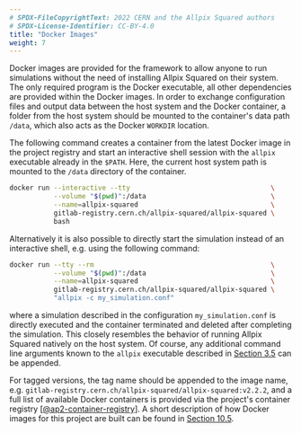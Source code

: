 ```yaml
---
# SPDX-FileCopyrightText: 2022 CERN and the Allpix Squared authors
# SPDX-License-Identifier: CC-BY-4.0
title: "Docker Images"
weight: 7
---
```


Docker images are provided for the framework to allow anyone to run simulations without the need of installing Allpix Squared
on their system. The only required program is the Docker executable, all other dependencies are provided within the Docker
images. In order to exchange configuration files and output data between the host system and the Docker container, a folder
from the host system should be mounted to the container's data path `/data`, which also acts as the Docker `WORKDIR`
location.

The following command creates a container from the latest Docker image in the project registry and start an interactive shell
session with the `allpix` executable already in the `$PATH`. Here, the current host system path is mounted to the `/data`
directory of the container.

```sh
docker run --interactive --tty                                   \
           --volume "$(pwd)":/data                               \
           --name=allpix-squared                                 \
           gitlab-registry.cern.ch/allpix-squared/allpix-squared \
           bash
```

Alternatively it is also possible to directly start the simulation instead of an interactive shell, e.g. using the following
command:

```sh
docker run --tty --rm                                            \
           --volume "$(pwd)":/data                               \
           --name=allpix-squared                                 \
           gitlab-registry.cern.ch/allpix-squared/allpix-squared \
           "allpix -c my_simulation.conf"
```

where a simulation described in the configuration `my_simulation.conf` is directly executed and the container terminated and
deleted after completing the simulation. This closely resembles the behavior of running Allpix Squared natively on the host
system. Of course, any additional command line arguments known to the `allpix` executable described in
[Section 3.5](../../03_getting_started/05_allpix_executable) can be appended.

For tagged versions, the tag name should be appended to the image name, e.g.
`gitlab-registry.cern.ch/allpix-squared/allpix-squared:v2.2.2`, and a full list of available Docker containers is provided
via the project's container registry \[[@ap2-container-registry]\]. A short description of how Docker images for this project
are built can be found in [Section 10.5](../../10_devtools/05_building_docker_images).


[@ap2-container-registry]: https://gitlab.cern.ch/allpix-squared/allpix-squared/container_registry
